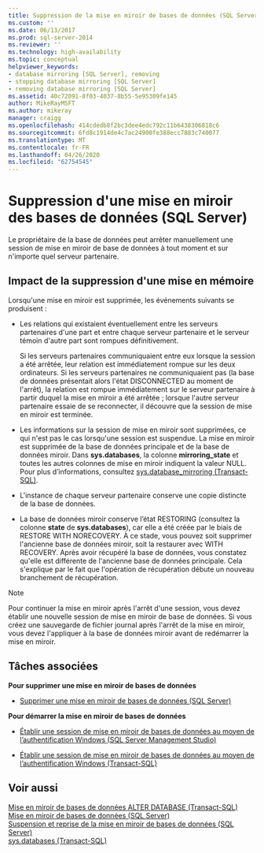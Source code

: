 ```yaml
---
title: Suppression de la mise en miroir de bases de données (SQL Server) | Microsoft Docs
ms.custom: ''
ms.date: 06/13/2017
ms.prod: sql-server-2014
ms.reviewer: ''
ms.technology: high-availability
ms.topic: conceptual
helpviewer_keywords:
- database mirroring [SQL Server], removing
- stopping database mirroring [SQL Server]
- removing database mirroring [SQL Server]
ms.assetid: 40c72091-8f03-4037-8b55-5e95309fe145
author: MikeRayMSFT
ms.author: mikeray
manager: craigg
ms.openlocfilehash: 414cdedb8f2bc3dee4edc792c11b6438306818c6
ms.sourcegitcommit: 6fd8c1914de4c7ac24900fe388ecc7883c740077
ms.translationtype: MT
ms.contentlocale: fr-FR
ms.lasthandoff: 04/26/2020
ms.locfileid: "62754545"
---
```

# <a name="removing-database-mirroring-sql-server"></a>Suppression d'une mise en miroir des bases de données (SQL Server)
  Le propriétaire de la base de données peut arrêter manuellement une session de mise en miroir de base de données à tout moment et sur n'importe quel serveur partenaire.  
  
## <a name="impact-of-removing-mirroring"></a>Impact de la suppression d'une mise en mémoire  
 Lorsqu'une mise en miroir est supprimée, les événements suivants se produisent :  
  
-   Les relations qui existaient éventuellement entre les serveurs partenaires d'une part et entre chaque serveur partenaire et le serveur témoin d'autre part sont rompues définitivement.  
  
     Si les serveurs partenaires communiquaient entre eux lorsque la session a été arrêtée, leur relation est immédiatement rompue sur les deux ordinateurs. Si les serveurs partenaires ne communiquaient pas (la base de données présentait alors l'état DISCONNECTED au moment de l'arrêt), la relation est rompue immédiatement sur le serveur partenaire à partir duquel la mise en miroir a été arrêtée ; lorsque l'autre serveur partenaire essaie de se reconnecter, il découvre que la session de mise en miroir est terminée.  
  
-   Les informations sur la session de mise en miroir sont supprimées, ce qui n'est pas le cas lorsqu'une session est suspendue. La mise en miroir est supprimée de la base de données principale et de la base de données miroir. Dans **sys.databases**, la colonne **mirroring_state** et toutes les autres colonnes de mise en miroir indiquent la valeur NULL. Pour plus d’informations, consultez [sys.database_mirroring &#40;Transact-SQL&#41;](/sql/relational-databases/system-catalog-views/sys-database-mirroring-transact-sql).  
  
-   L'instance de chaque serveur partenaire conserve une copie distincte de la base de données.  
  
-   La base de données miroir conserve l’état RESTORING (consultez la colonne **state** de **sys.databases**), car elle a été créée par le biais de RESTORE WITH NORECOVERY. À ce stade, vous pouvez soit supprimer l'ancienne base de données miroir, soit la restaurer avec WITH RECOVERY. Après avoir récupéré la base de données, vous constatez qu'elle est différente de l'ancienne base de données principale. Cela s'explique par le fait que l'opération de récupération débute un nouveau branchement de récupération.  
  
> [!NOTE]  
>  Pour continuer la mise en miroir après l'arrêt d'une session, vous devez établir une nouvelle session de mise en miroir de base de données. Si vous créez une sauvegarde de fichier journal après l'arrêt de la mise en miroir, vous devez l'appliquer à la base de données miroir avant de redémarrer la mise en miroir.  
  
##  <a name="related-tasks"></a><a name="RelatedTasks"></a> Tâches associées  
 **Pour supprimer une mise en miroir de bases de données**  
  
-   [Supprimer une mise en miroir de bases de données &#40;SQL Server&#41;](database-mirroring-sql-server.md)  
  
 **Pour démarrer la mise en miroir de bases de données**  
  
-   [Établir une session de mise en miroir de bases de données au moyen de l’authentification Windows &#40;SQL Server Management Studio&#41;](establish-database-mirroring-session-windows-authentication.md)  
  
-   [Établir une session de mise en miroir de bases de données au moyen de l’authentification Windows &#40;Transact-SQL&#41;](database-mirroring-establish-session-windows-authentication.md)  
  

  
## <a name="see-also"></a>Voir aussi  
 [Mise en miroir de bases de données ALTER DATABASE &#40;Transact-SQL&#41;](/sql/t-sql/statements/alter-database-transact-sql-database-mirroring)   
 [Mise en miroir de bases de données &#40;SQL Server&#41;](database-mirroring-sql-server.md)   
 [Suspension et reprise de la mise en miroir de bases de données &#40;SQL Server&#41;](pausing-and-resuming-database-mirroring-sql-server.md)   
 [sys.databases &#40;Transact-SQL&#41;](/sql/relational-databases/system-catalog-views/sys-databases-transact-sql)  
  
  
